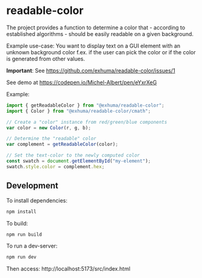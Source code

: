 # readable-color

The project provides a function to determine a color that - according to
established algorithms - should be easily readable on a given background.

Example use-case: You want to display text on a GUI element with an unknown
background color f.ex. if the user can pick the color or if the color is
generated from other values.

**Important**: See https://github.com/exhuma/readable-color/issues/1

See demo at https://codepen.io/Michel-Albert/pen/eYxrXeG

Example:

```javascript
import { getReadableColor } from "@exhuma/readable-color";
import { Color } from "@exhuma/readable-color/cmath";

// Create a "color" instance from red/green/blue components
var color = new Color(r, g, b);

// Determine the "readable" color
var complement = getReadableColor(color);

// Set the text-color to the newly computed color
const swatch = document.getElementById("my-element");
swatch.style.color = complement.hex;
```

## Development

To install dependencies:

```bash
npm install
```

To build:

```bash
npm run build
```

To run a dev-server:

```bash
npm run dev
```

Then access: http://localhost:5173/src/index.html
